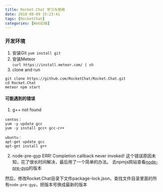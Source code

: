```yaml
---
title: Rocket.Chat 学习与使用
date: 2018-08-09 15:23:41
tags: [RocketChat]
categories: [Web后端]
---
```


### 开发环境
1. 安装Git 
`yum install git`
2. 安装Meteor  
`curl https://install.meteor.com/ | sh`
3. clone and run
```
git clone https://github.com/RocketChat/Rocket.Chat.git
cd Rocket.Chat
meteor npm start
```

#### 可能遇到的错误
1. g++ not found
```
centos： 
yum -y update gcc 
yum -y install gcc+ gcc-c++

ubuntu： 
apt-get update gcc 
apt-get install g++
```

2. node-pre-gyp ERR! Completion callback never invoked!
这个错误原因未知，花了很长时间解决，最后用了一个简单的办法。
去npmjs网站查看[node-pre-gyp](https://www.npmjs.com/package/node-pre-gyp)的版本  

然后，修改Rocket.Chat目录下文件package-lock.json，查找文件目录里面的所有`node-pre-gyp`，把版本号换成最新的版本
